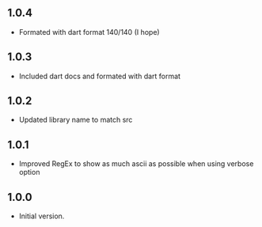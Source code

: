 ## 1.0.4

- Formated with dart format 140/140 (I hope)
## 1.0.3

- Included dart docs and formated with dart format

## 1.0.2

- Updated library name to match src

## 1.0.1

- Improved RegEx to show as much ascii as possible when using verbose option

## 1.0.0

- Initial version.
